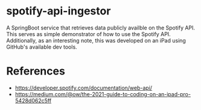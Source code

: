 # spotify-api-ingestor
 A SpringBoot service that retrieves data publicly availble on the Spotify API. This serves as simple demonstrator of how to use the Spotify API. Additionally, as an interesting note, this was developed on an iPad using GitHub's available dev tools.

# References
- https://developer.spotify.com/documentation/web-api/
- https://medium.com/@ow/the-2021-guide-to-coding-on-an-ipad-pro-5428d062c5ff
